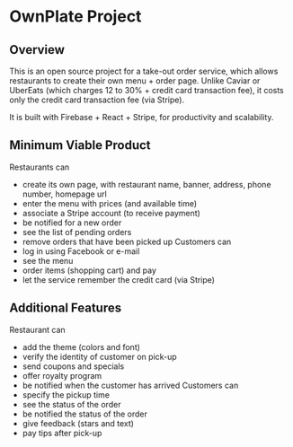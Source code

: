 # OwnPlate Project

## Overview
This is an open source project for a take-out order service, which allows restaurants to create their own menu + order page. Unlike Caviar or UberEats (which charges 12 to 30% + credit card transaction fee), it costs only the credit card transaction fee (via Stripe). 

It is built with Firebase + React + Stripe, for productivity and scalability.

## Minimum Viable Product
Restaurants can
 - create its own page, with restaurant name, banner, address, phone number, homepage url
 - enter the menu with prices (and available time)
 - associate a Stripe account (to receive payment)
 - be notified for a new order
 - see the list of pending orders
 - remove orders that have been picked up
Customers can
 - log in using Facebook or e-mail
 - see the menu
 - order items (shopping cart) and pay
 - let the service remember the credit card (via Stripe)
 
## Additional Features
Restaurant can
 - add the theme (colors and font)
 - verify the identity of customer on pick-up
 - send coupons and specials
 - offer royalty program
 - be notified when the customer has arrived 
Customers can
 - specify the pickup time
 - see the status of the order
 - be notified the status of the order
 - give feedback (stars and text)
 - pay tips after pick-up
